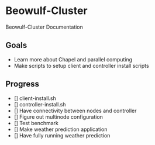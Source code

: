 # Beowulf-Cluster
Beowulf-Cluster Documentation

## Goals
* Learn more about Chapel and parallel computing 
* Make scripts to setup client and controller install scripts

## Progress
- [] client-install.sh
- [] controller-install.sh
- [] Have connectivity between nodes and controller
- [] Figure out multinode configuration
- [] Test benchmark
- [] Make weather prediction application
- [] Have fully running weather prediction
